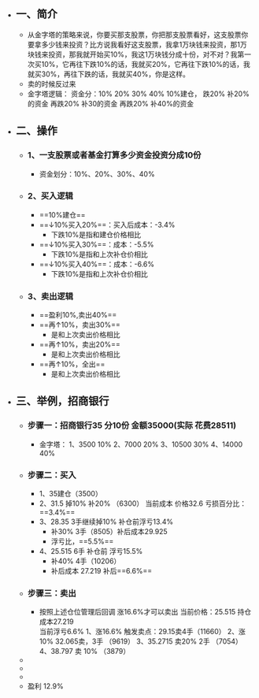 - ## 一、简介
	- 从金字塔的策略来说，你要买那支股票，你把那支股票看好，这支股票你要拿多少钱来投资？比方说我看好这支股票，我拿1万块钱来投资，那1万块钱来投资，那我就开始买10%，我这1万块钱分成十份，对不对？我第一次买10%，它再往下跌10%的话，我就买20%，它再往下跌10%的话，我就买30%，再往下跌的话，我就买40%，你是这样。
	- 卖的时候反过来
	- 金字塔逻辑：
	  资金分：10%  20%  30%  40%
	  10%建仓，
	  跌20%   补20%的资金
	  再跌20%  补30的资金
	  再跌20%   补40%的资金
- ## 二、操作
	- ### 1、一支股票或者基金打算多少资金投资分成10份
		- 资金划分：10%、20%、30%、40%
	- ### 2、买入逻辑
		- ==10%建仓==
		- ==↓10%买入20%==：买入后成本：-3.4%
			- 下跌10%是指和建仓价格相比
		- ==↓10%买入30%==：成本：-5.5%
			- 下跌10%是指和上次补仓价相比
		- ==↓10%买入40%==：成本：-6.6%
			- 下跌10%是指和上次补仓价相比
	- ### 3、卖出逻辑
		- ==盈利10%,卖出40%==
		- ==再↑10%，卖出30%==
			- 是和上次卖出价格相比
		- ==再↑10%，卖出20%==
			- 是和上次卖出价格相比
		- ==再↑10%，全出==
			- 是和上次卖出价格相比
- ## 三、举例，招商银行
	- ### 步骤一：招商银行35    分10份  金额35000(实际 花费28511)
		- 金字塔：
		  1、3500     10% 
		  2、7000      20%
		  3、10500    30%
		  4、14000    40%
	- ### 步骤二：买入
		- 1、35建仓（3500）
		- 2、31.5  掉10%   补20%  （6300）
		       当前成本 价格32.6  亏损百分比：==3.4%==
		- 3、28.35  3手继续掉10%  补仓前浮亏13.4%
			- 补30%  3手（8505）补后成本29.925
			- 浮亏比，==5.5%==
		- 4、25.515  6手   补仓前  浮亏15.5%
			- 补40%   4手（10206）
			- 补后成本 27.219   补后==6.6%==
	- ### 步骤三：卖出
		- 按照上述仓位管理后回调  涨16.6%才可以卖出
		  当前价格：25.515
		  持仓成本27.219   
		  当前浮亏6.6%
		  1、涨16.6% 触发卖点：29.15卖4手（11660）
		  2、涨10%   32.065卖，3手   （9619）
		  3、35.2715   卖20%   2手    （7054）
		  4、38.797     卖  10%   （3879）
	-
	-
	-
	- 盈利 12.9%